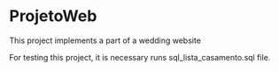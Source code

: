 # ProjetoWeb
This project implements a part of a  wedding website

For testing this project, it is necessary runs sql_lista_casamento.sql file.
